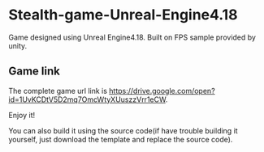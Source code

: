 # Stealth-game-Unreal-Engine4.18
Game designed using Unreal Engine4.18. Built on FPS sample provided by unity.

## Game link
The complete game url link is https://drive.google.com/open?id=1UvKCDtV5D2mq7OmcWtyXUuszzVrr1eCW. 

Enjoy it!

You can also build it using the source code(if have trouble building it yourself, just download the template and replace the source code).
